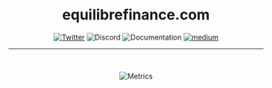 <span align="center">

# equilibrefinance.com

[![Twitter](https://img.shields.io/badge/Twitter-black?logo=twitter&logoColor=white)](https://twitter.com/@EquilibreAMM)
![Discord](https://img.shields.io/discord/1019716120304943245?color=black&label=discord&logo=discord&logoColor=white)
![Documentation](https://img.shields.io/static/v1?label=&message=documentation&color=black&logo=gitbook&logoColor=white)
[![medium](https://img.shields.io/static/v1?label=&message=medium&color=black&logo=medium&logoColor=white)](https://medium.com/@equilibre)


---

<br />

![Metrics](/profile/metrics.svg)

</span>
